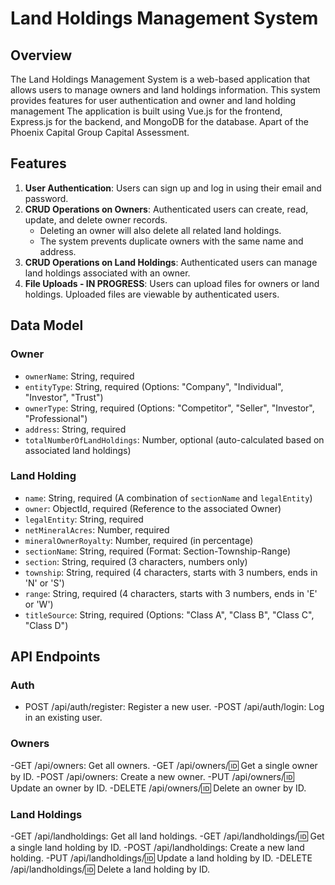 # Land Holdings Management System

## Overview

The Land Holdings Management System is a web-based application that allows users to manage owners and land holdings information. This system provides features for user authentication and owner and land holding management The application is built using Vue.js for the frontend, Express.js for the backend, and MongoDB for the database. Apart of the Phoenix Capital Group Capital Assessment.

## Features

1. **User Authentication**: Users can sign up and log in using their email and password.
2. **CRUD Operations on Owners**: Authenticated users can create, read, update, and delete owner records.
   - Deleting an owner will also delete all related land holdings.
   - The system prevents duplicate owners with the same name and address.
3. **CRUD Operations on Land Holdings**: Authenticated users can manage land holdings associated with an owner.
4. **File Uploads - IN PROGRESS**: Users can upload files for owners or land holdings. Uploaded files are viewable by authenticated users.

## Data Model

### Owner
- `ownerName`: String, required
- `entityType`: String, required (Options: "Company", "Individual", "Investor", "Trust")
- `ownerType`: String, required (Options: "Competitor", "Seller", "Investor", "Professional")
- `address`: String, required
- `totalNumberOfLandHoldings`: Number, optional (auto-calculated based on associated land holdings)

### Land Holding
- `name`: String, required (A combination of `sectionName` and `legalEntity`)
- `owner`: ObjectId, required (Reference to the associated Owner)
- `legalEntity`: String, required
- `netMineralAcres`: Number, required
- `mineralOwnerRoyalty`: Number, required (in percentage)
- `sectionName`: String, required (Format: Section-Township-Range)
- `section`: String, required (3 characters, numbers only)
- `township`: String, required (4 characters, starts with 3 numbers, ends in 'N' or 'S')
- `range`: String, required (4 characters, starts with 3 numbers, ends in 'E' or 'W')
- `titleSource`: String, required (Options: "Class A", "Class B", "Class C", "Class D")

## API Endpoints

### Auth
- POST /api/auth/register: Register a new user.
-POST /api/auth/login: Log in an existing user.

### Owners
-GET /api/owners: Get all owners.
-GET /api/owners/:id: Get a single owner by ID.
-POST /api/owners: Create a new owner.
-PUT /api/owners/:id: Update an owner by ID.
-DELETE /api/owners/:id: Delete an owner by ID.

### Land Holdings
-GET /api/landholdings: Get all land holdings.
-GET /api/landholdings/:id: Get a single land holding by ID.
-POST /api/landholdings: Create a new land holding.
-PUT /api/landholdings/:id: Update a land holding by ID.
-DELETE /api/landholdings/:id: Delete a land holding by ID.
